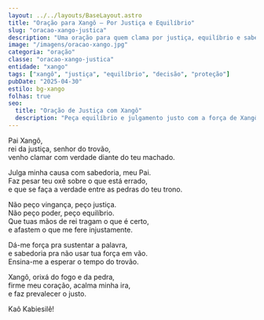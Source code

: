 ```yaml
---
layout: ../../layouts/BaseLayout.astro
title: "Oração para Xangô – Por Justiça e Equilíbrio"
slug: "oracao-xango-justica"
description: "Uma oração para quem clama por justiça, equilíbrio e sabedoria diante de desafios. Que Xangô julgue com retidão."
image: "/imagens/oracao-xango.jpg"
categoria: "oração"
classe: "oracao-xango-justica"
entidade: "xango"
tags: ["xangô", "justiça", "equilíbrio", "decisão", "proteção"]
pubDate: "2025-04-30"
estilo: bg-xango
folhas: true
seo:
  title: "Oração de Justiça com Xangô"
  description: "Peça equilíbrio e julgamento justo com a força de Xangô, rei da pedreira e orixá da sabedoria."
---
```


Pai Xangô,  
rei da justiça, senhor do trovão,  
venho clamar com verdade diante do teu machado.

Julga minha causa com sabedoria, meu Pai.  
Faz pesar teu oxê sobre o que está errado,  
e que se faça a verdade entre as pedras do teu trono.

Não peço vingança, peço justiça.  
Não peço poder, peço equilíbrio.  
Que tuas mãos de rei tragam o que é certo,  
e afastem o que me fere injustamente.

Dá-me força pra sustentar a palavra,  
e sabedoria pra não usar tua força em vão.  
Ensina-me a esperar o tempo do trovão.

Xangô, orixá do fogo e da pedra,  
firme meu coração, acalma minha ira,  
e faz prevalecer o justo.

Kaô Kabiesilê!
